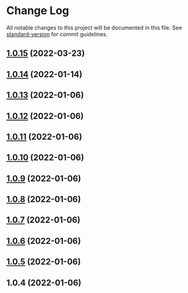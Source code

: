 # Change Log

All notable changes to this project will be documented in this file. See [standard-version](https://github.com/conventional-changelog/standard-version) for commit guidelines.

<a name="1.0.15"></a>
## [1.0.15](https://github.com/marcneubauer/node-red-contrib-advanced-logger/compare/v1.0.14...v1.0.15) (2022-03-23)



<a name="1.0.14"></a>
## [1.0.14](https://github.com/marcneubauer/node-red-contrib-advanced-logger/compare/v1.0.13...v1.0.14) (2022-01-14)



<a name="1.0.13"></a>
## [1.0.13](https://github.com/marcneubauer/node-red-contrib-advance-logger/compare/v1.0.12...v1.0.13) (2022-01-06)



<a name="1.0.12"></a>
## [1.0.12](https://github.com/marcneubauer/node-red-contrib-advance-logger/compare/v1.0.11...v1.0.12) (2022-01-06)



<a name="1.0.11"></a>
## [1.0.11](https://github.com/marcneubauer/node-red-contrib-advance-logger/compare/v1.0.10...v1.0.11) (2022-01-06)



<a name="1.0.10"></a>
## [1.0.10](https://github.com/marcneubauer/node-red-contrib-advance-logger/compare/v1.0.9...v1.0.10) (2022-01-06)



<a name="1.0.9"></a>
## [1.0.9](https://github.com/marcneubauer/node-red-contrib-advance-logger/compare/v1.0.8...v1.0.9) (2022-01-06)



<a name="1.0.8"></a>
## [1.0.8](https://github.com/marcneubauer/node-red-contrib-advance-logger/compare/v1.0.7...v1.0.8) (2022-01-06)



<a name="1.0.7"></a>
## [1.0.7](https://github.com/marcneubauer/node-red-contrib-advance-logger/compare/v1.0.6...v1.0.7) (2022-01-06)



<a name="1.0.6"></a>
## [1.0.6](https://github.com/marcneubauer/node-red-contrib-advance-logger/compare/v1.0.5...v1.0.6) (2022-01-06)



<a name="1.0.5"></a>
## [1.0.5](https://github.com/marcneubauer/node-red-contrib-advance-logger/compare/v1.0.4...v1.0.5) (2022-01-06)



<a name="1.0.4"></a>
## 1.0.4 (2022-01-06)

